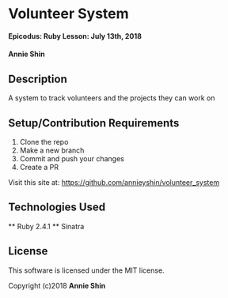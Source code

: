 # Volunteer System

#### Epicodus: Ruby Lesson: July 13th, 2018

#### Annie Shin

## Description

A system to track volunteers and the projects they can work on

## Setup/Contribution Requirements

1. Clone the repo
2. Make a new branch
3. Commit and push your changes
4. Create a PR

Visit this site at: https://github.com/annieyshin/volunteer_system

## Technologies Used

** Ruby 2.4.1
** Sinatra

## License

This software is licensed under the MIT license.

Copyright (c)2018 **Annie Shin**
